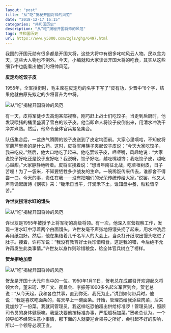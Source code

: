 ```yaml
---
layout: "post"
title: "从“吃”揭秘开国将帅的风范"
date: "2018-12-17 16:15"
categories: "共和国历史"
description: "从“吃”揭秘开国将帅的风范"
tags: 共和国历史
url: https://www.y5000.com/zgls/ghg/6497.html
---
```






我国的开国元勋有很多都是开国大将，这些大将中有很多叱咤风云人物。民以食为天，这些大人物也不例外。今天，小编就和大家谈谈开国大将的吃食，其实从这些细节中也能看出他们的将帅风范。

**皮定均吃饺子皮**

1955年，全军授衔时，毛主席在皮定均的名字下写了“皮有功，少晋中”6个字，结果他就由原先拟定的少将晋升为中将。

![从“吃”揭秘开国将帅的风范](/uploads/allimg/161205/6-161205153433559.JPG)

有一天，皮将军徒步去高炮某部视察，刚巧赶上战士们吃饺子。当走到后厨时，他发现喂猪的桶里盛满了雪白的饺子皮。他当即命人将饺子皮倒出来，用清水冲洗干净并煮熟。然后，他命令全体官兵紧急集合。

队伍集合后，一盆热气腾腾的饺子皮送到了皮定均面前。大家心里嘀咕，不知皮将军葫芦里卖的是什么药。这时，皮将军用筷子夹起饺子皮说：“今天大家吃饺子，我来吃皮。”然后，他大口地吃了起来。他吃罢饺子皮，咂咂嘴，风趣地说：“大家说饺子好吃还是饺子皮好吃？我说呀，饺子好吃，越吃嘴越馋；我吃饺子皮，越吃心越甜。”大家静静地听着。皮将军接着说：“想当年南征北战，吃草根树皮，日子苦哩！为了一袋米，不知要牺牲多少战友的生命。一碗稀饭传来传去，谁都舍不得尝一口。今天的事，责任在我——没有把咱们的光荣传统传给大家。”说罢，他又大声背诵起唐诗《悯农》来：“锄禾日当午，汗滴禾下土。谁知盘中餐，粒粒皆辛苦。”

**许世友捞泔水缸的馒头**

![从“吃”揭秘开国将帅的风范](/uploads/allimg/161205/6-1612051535113N.JPG)

许世友是1955年被授予上将军衔的高级将领。有一次，他深入军营视察工作，发现一泔水缸中浮着两个白面馒头。许世友毫不声张地将馒头捞了起来，用水冲洗后再用纸包好。然后，他在集结着几千名军人的大会上，当众打开纸取出馒头吃进了肚子。接着，许将军说：“我没有教育好士兵珍惜粮食，这是我的错，今后绝不允许再发生此类事情。”许世友以身作则珍惜粮食，给全体官兵树立了榜样。

**贺龙拒绝加菜**

![从“吃”揭秘开国将帅的风范](/uploads/allimg/161205/6-16120515363OJ.JPG)

贺龙是开国十大元帅当中的一位。1950年1月11日，贺老总在成都召开欢迎起义将领大会，董宋珩、罗广文、裴昌会、李振等1000多名起义军官到会。贺老总说：“从今天起，我和各位共事，直到你死、我死为止。”讲到如何带兵时，他说：“我是喜欢吃面条的，每天早上一碗面条。开始，管理员给我添些肉菜，后来竟加炒了一份菜。我就问管理员，我这样吃恐怕超出供给标准啰！管理员说，照顾司令员的身体健康嘛。我坚决要他按标准办事，严拒超标加菜。”贺老总认为，一个领导如不经常注意小事情，那下面的人就要迎合领导之所好，会引起不好的影响，所以一个领导必须正直。
